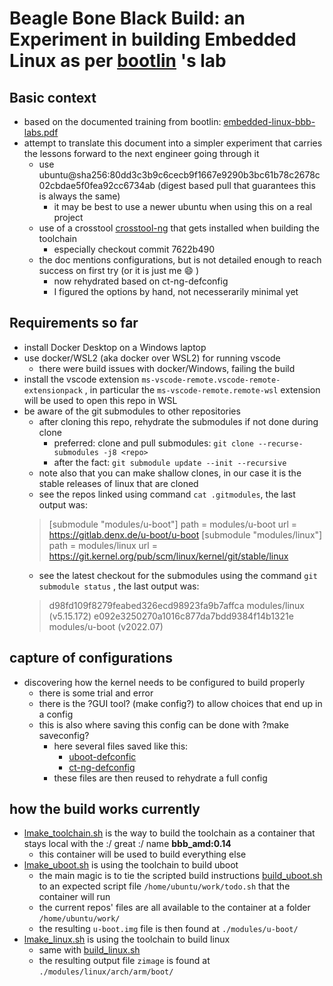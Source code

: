# Beagle Bone Black Build: an Experiment in building Embedded Linux as per [bootlin](https://bootlin.com) 's lab

## Basic context

- based on the documented training from bootlin: [embedded-linux-bbb-labs.pdf](https://bootlin.com/doc/training/embedded-linux-bbb/embedded-linux-bbb-labs.pdf)
- attempt to translate this document into a simpler experiment that carries the lessons forward to the next engineer going through it
    - use ubuntu@sha256:80dd3c3b9c6cecb9f1667e9290b3bc61b78c2678c02cbdae5f0fea92cc6734ab  (digest based pull that guarantees this is always the same)
        - it may be best to use a newer ubuntu when using this on a real project
    - use of a crosstool [crosstool-ng](https://github.com/crosstool-ng/crosstool-ng) that gets installed when building the toolchain
        - especially checkout commit 7622b490
    - the doc mentions configurations, but is not detailed enough to reach success on first try (or it is just me :smile: )
        - now rehydrated based on ct-ng-defconfig
        - I figured the options by hand, not necesserarily minimal yet

## Requirements so far

- install Docker Desktop on a Windows laptop
- use docker/WSL2 (aka docker over WSL2) for running vscode
  - there were build issues with docker/Windows, failing the build
- install the vscode extension ```ms-vscode-remote.vscode-remote-extensionpack``` , in particular the ```ms-vscode-remote.remote-wsl``` extension will be used to open this repo in WSL
- be aware of the git submodules to other repositories
  - after cloning this repo, rehydrate the submodules if not done during clone
    - preferred: clone and pull submodules: ```git clone --recurse-submodules -j8 <repo>```
    - after the fact: ```git submodule update --init --recursive```
  - note also that you can make shallow clones, in our case it is the stable releases of linux that are cloned
  - see the repos linked using command ``` cat .gitmodules ```, the last output was:
  > [submodule "modules/u-boot"]
        path = modules/u-boot
        url = https://gitlab.denx.de/u-boot/u-boot
[submodule "modules/linux"]
        path = modules/linux
        url = https://git.kernel.org/pub/scm/linux/kernel/git/stable/linux
  - see the latest checkout for the submodules using the command ```git submodule status``` , the last output was:
   > d98fd109f8279feabed326ecd98923fa9b7affca modules/linux (v5.15.172)
 e092e3250270a1016c877da7bdd9384f14b1321e modules/u-boot (v2022.07)

## capture of configurations

- discovering how the kernel needs to be configured to build properly
  - there is some trial and error
  - there is the ?GUI tool? (make config?) to allow choices that end up in a config
  - this is also where saving this config can be done with ?make saveconfig?
    - here several files saved like this:
      - [uboot-defconfic](./uboot-defconfig)
      - [ct-ng-defconfig](/ct-ng-defconfig)
    - these files are then reused to rehydrate a full config

## how the build works currently

- [lmake_toolchain.sh](./lmake_toolchain.sh) is the way to build the toolchain as a container that stays local with the :/ great :/ name **bbb_amd:0.14**
  - this container will be used to build everything else 
- [lmake_uboot.sh](./lmake_uboot.sh) is using the toolchain to build uboot
    - the main magic is to tie the scripted build instructions [build_uboot.sh](./build_uboot.sh) to an expected script file ```/home/ubuntu/work/todo.sh``` that the container will run
    - the current repos' files are all available to the container at a folder ```/home/ubuntu/work/``` 
    - the resulting ```u-boot.img``` file is then found at ```./modules/u-boot/```
- [lmake_linux.sh](./lmake_linux.sh) is using the toolchain to build linux
    - same with [build_linux.sh](./build_linux.sh)
    - the resulting output file ```zimage```  is found at ```./modules/linux/arch/arm/boot/```
